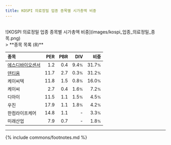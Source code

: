 ```yaml
---
title: KOSPI 의료정밀 업종 종목별 시가총액 비중
---
```

<br>
![KOSPI 의료정밀 업종 종목별 시가총액 비중](images/kospi_업종_의료정밀_종목.png)
<br>
> **종목 목록 (8)**<a id="list"></a>

| **종목** | **PER** | **PBR** | **DIV** | **비중** |
| :------- | ------: | ------: | ------: | -------: |
| [에스디바이오센서](/137310/) | 1.2 | 0.4 | 9.4<small>%</small> | 31.7<small>%</small> |
| [덴티움](/145720/) | 11.7 | 2.7 | 0.3<small>%</small> | 31.2<small>%</small> |
| 케이씨텍 | 11.8 | 1.5 | 0.8<small>%</small> | 16.0<small>%</small> |
| 케이씨 | 2.7 | 0.4 | 1.6<small>%</small> | 7.2<small>%</small> |
| 디아이 | 11.5 | 1.1 | 1.5<small>%</small> | 4.5<small>%</small> |
| 우진 | 17.9 | 1.1 | 1.8<small>%</small> | 4.2<small>%</small> |
| 한컴라이프케어 | 14.8 | 1.1 | - | 3.3<small>%</small> |
| 미래산업 | 7.9 | 0.7 | - | 1.8<small>%</small> |

---
{% include commons/footnotes.md %}
